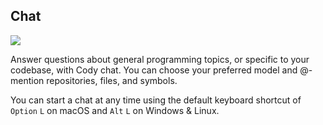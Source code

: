 ## Chat

<img src="https://storage.googleapis.com/sourcegraph-assets/blog/blog-vscode-v018-release/blog-v018-context-controls-002.gif">

Answer questions about general programming topics, or specific to your codebase, with Cody chat. You can choose your preferred model and @-mention repositories, files, and symbols.

You can start a chat at any time using the default keyboard shortcut of `Option` `L` on macOS and `Alt` `L` on Windows & Linux.
